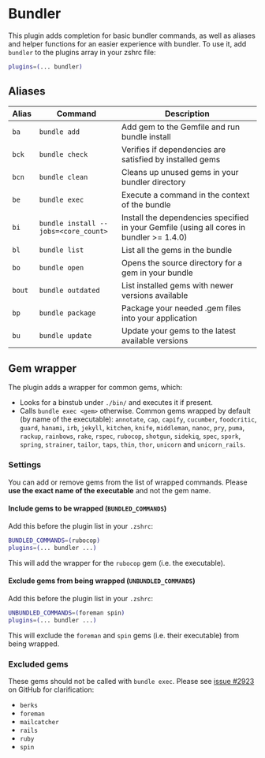# Bundler
This plugin adds completion for basic bundler commands, as well as aliases and helper functions for
an easier experience with bundler.
To use it, add `bundler` to the plugins array in your zshrc file:
```zsh
plugins=(... bundler)
```
## Aliases
| Alias  | Command                              | Description                                                                              |
|--------|--------------------------------------|------------------------------------------------------------------------------------------|
| `ba`   | `bundle add`                         | Add gem to the Gemfile and run bundle install                                            |
| `bck`  | `bundle check`                       | Verifies if dependencies are satisfied by installed gems                                 |
| `bcn`  | `bundle clean`                       | Cleans up unused gems in your bundler directory                                          |
| `be`   | `bundle exec`                        | Execute a command in the context of the bundle                                           |
| `bi`   | `bundle install --jobs=<core_count>` | Install the dependencies specified in your Gemfile (using all cores in bundler >= 1.4.0) |
| `bl`   | `bundle list`                        | List all the gems in the bundle                                                          |
| `bo`   | `bundle open`                        | Opens the source directory for a gem in your bundle                                      |
| `bout` | `bundle outdated`                    | List installed gems with newer versions available                                        |
| `bp`   | `bundle package`                     | Package your needed .gem files into your application                                     |
| `bu`   | `bundle update`                      | Update your gems to the latest available versions                                        |
## Gem wrapper
The plugin adds a wrapper for common gems, which:
- Looks for a binstub under `./bin/` and executes it if present.
- Calls `bundle exec <gem>` otherwise.
Common gems wrapped by default (by name of the executable):
`annotate`, `cap`, `capify`, `cucumber`, `foodcritic`, `guard`, `hanami`, `irb`, `jekyll`, `kitchen`, `knife`, `middleman`, `nanoc`, `pry`, `puma`, `rackup`, `rainbows`, `rake`, `rspec`, `rubocop`, `shotgun`, `sidekiq`, `spec`, `spork`, `spring`, `strainer`, `tailor`, `taps`, `thin`, `thor`, `unicorn` and `unicorn_rails`.
### Settings
You can add or remove gems from the list of wrapped commands.
Please **use the exact name of the executable** and not the gem name.
#### Include gems to be wrapped (`BUNDLED_COMMANDS`)
Add this before the plugin list in your `.zshrc`:
```sh
BUNDLED_COMMANDS=(rubocop)
plugins=(... bundler ...)
```
This will add the wrapper for the `rubocop` gem (i.e. the executable).
#### Exclude gems from being wrapped (`UNBUNDLED_COMMANDS`)
Add this before the plugin list in your `.zshrc`:
```sh
UNBUNDLED_COMMANDS=(foreman spin)
plugins=(... bundler ...)
```
This will exclude the `foreman` and `spin` gems (i.e. their executable) from being wrapped.
### Excluded gems
These gems should not be called with `bundle exec`. Please see [issue #2923](https://github.com/ohmyzsh/ohmyzsh/pull/2923) on GitHub for clarification:
- `berks`
- `foreman`
- `mailcatcher`
- `rails`
- `ruby`
- `spin`
